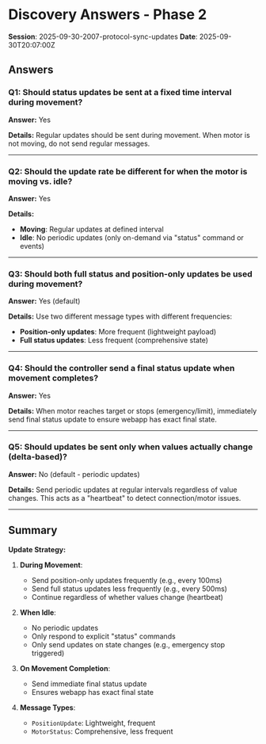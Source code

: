 # Discovery Answers - Phase 2

**Session**: 2025-09-30-2007-protocol-sync-updates
**Date**: 2025-09-30T20:07:00Z

## Answers

### Q1: Should status updates be sent at a fixed time interval during movement?
**Answer:** Yes

**Details:** Regular updates should be sent during movement. When motor is not moving, do not send regular messages.

---

### Q2: Should the update rate be different for when the motor is moving vs. idle?
**Answer:** Yes

**Details:**
- **Moving**: Regular updates at defined interval
- **Idle**: No periodic updates (only on-demand via "status" command or events)

---

### Q3: Should both full status and position-only updates be used during movement?
**Answer:** Yes (default)

**Details:** Use two different message types with different frequencies:
- **Position-only updates**: More frequent (lightweight payload)
- **Full status updates**: Less frequent (comprehensive state)

---

### Q4: Should the controller send a final status update when movement completes?
**Answer:** Yes

**Details:** When motor reaches target or stops (emergency/limit), immediately send final status update to ensure webapp has exact final state.

---

### Q5: Should updates be sent only when values actually change (delta-based)?
**Answer:** No (default - periodic updates)

**Details:** Send periodic updates at regular intervals regardless of value changes. This acts as a "heartbeat" to detect connection/motor issues.

---

## Summary

**Update Strategy:**
1. **During Movement**:
   - Send position-only updates frequently (e.g., every 100ms)
   - Send full status updates less frequently (e.g., every 500ms)
   - Continue regardless of whether values change (heartbeat)

2. **When Idle**:
   - No periodic updates
   - Only respond to explicit "status" commands
   - Only send updates on state changes (e.g., emergency stop triggered)

3. **On Movement Completion**:
   - Send immediate final status update
   - Ensures webapp has exact final state

4. **Message Types**:
   - `PositionUpdate`: Lightweight, frequent
   - `MotorStatus`: Comprehensive, less frequent
